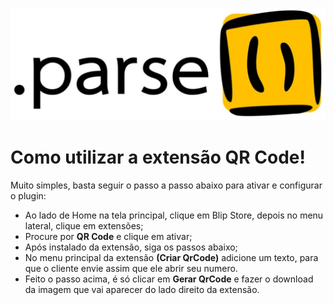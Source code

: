 

![N|Solid](https://raw.githubusercontent.com/Wilkor/img-clonebots/main/logoParseHorizontal.jpeg)


# Como utilizar a extensão QR Code!

Muito simples, basta seguir o passo a passo abaixo para ativar e configurar o plugin:

 - Ao lado de Home na tela principal, clique em Blip Store, depois no menu lateral, clique em extensões;
 - Procure por **QR Code** e clique em ativar;
 - Após instalado da extensão, siga os passos abaixo;
 - No menu principal da extensão **(Criar QrCode)** adicione um texto, para que o cliente envie assim que ele abrir seu numero.
 - Feito o passo acima, é só clicar em **Gerar QrCode**  e fazer o download da imagem que vai aparecer do lado direito da extensão.
